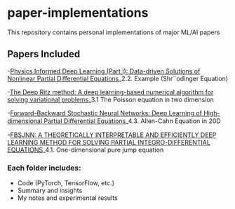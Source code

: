 # paper-implementations
This repository contains personal implementations of major ML/AI papers

## Papers Included
-[Physics Informed Deep Learning (Part I): Data-driven Solutions of Nonlinear Partial Differential Equations](https://arxiv.org/abs/1711.10561)_2.2. Example (Shr¨odinger Equation)

-[The Deep Ritz method: A deep learning-based numerical algorithm for solving variational problems](https://arxiv.org/abs/1710.00211)_3.1 The Poisson equation in two dimension

-[Forward-Backward Stochastic Neural Networks: Deep Learning of High-dimensional Partial Diﬀerential Equations](https://arxiv.org/abs/1804.07010)_4.3. Allen-Cahn Equation in 20D

-[FBSJNN: A THEORETICALLY INTERPRETABLE AND EFFICIENTLY DEEP LEARNING METHOD FOR SOLVING PARTIAL INTEGRO-DIFFERENTIAL EQUATIONS](https://arxiv.org/abs/2412.11010)_4.1. One-dimensional pure jump equation

### Each folder includes:
- Code (PyTorch, TensorFlow, etc.)
- Summary and insights
- My notes and experimental results
